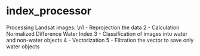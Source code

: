 # index_processor

Processing Landsat images:
\n1 - Reprojection the data
2 - Calculation Normalized Difference Water Index
3 - Classification of images into water and non-water objects
4 - Vectorization
5 - Filtration the vector to save only water objects
